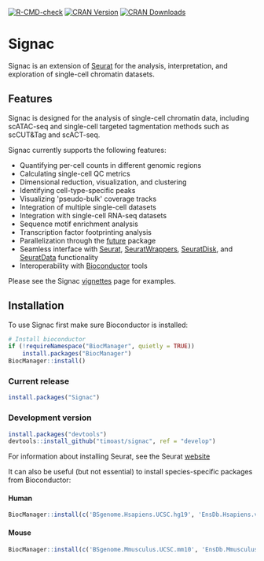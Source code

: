 [![R-CMD-check](https://github.com/timoast/signac/workflows/R-CMD-check/badge.svg)](https://github.com/timoast/signac/actions)
[![CRAN Version](https://www.r-pkg.org/badges/version/Signac)](https://cran.r-project.org/package=Signac)
[![CRAN Downloads](https://cranlogs.r-pkg.org/badges/Signac)](https://cran.r-project.org/package=Signac)

# Signac

Signac is an extension of [Seurat](https://github.com/satijalab/seurat) for the analysis, interpretation, and exploration of single-cell chromatin datasets.

## Features

Signac is designed for the analysis of single-cell chromatin data, including scATAC-seq and single-cell targeted tagmentation methods such as scCUT&Tag and scACT-seq.

Signac currently supports the following features:

* Quantifying per-cell counts in different genomic regions
* Calculating single-cell QC metrics
* Dimensional reduction, visualization, and clustering
* Identifying cell-type-specific peaks
* Visualizing 'pseudo-bulk' coverage tracks
* Integration of multiple single-cell datasets
* Integration with single-cell RNA-seq datasets
* Sequence motif enrichment analysis
* Transcription factor footprinting analysis
* Parallelization through the [future](https://cran.r-project.org/package=future) package
* Seamless interface with [Seurat](https://satijalab.org/seurat), [SeuratWrappers](https://github.com/satijalab/seurat-wrappers), [SeuratDisk](https://github.com/mojaveazure/seurat-disk), and [SeuratData](https://github.com/satijalab/seurat-data) functionality
* Interoperability with [Bioconductor](https://bioconductor.org/) tools

Please see the Signac [vignettes](https://satijalab.org/signac/articles/overview.html) page for examples.

## Installation

To use Signac first make sure Bioconductor is installed:

```r
# Install bioconductor
if (!requireNamespace("BiocManager", quietly = TRUE))
    install.packages("BiocManager")
BiocManager::install()
```

### Current release

```r
install.packages("Signac")
```

### Development version

```r
install.packages("devtools")
devtools::install_github("timoast/signac", ref = "develop")
```

For information about installing Seurat, see the Seurat [website](https://satijalab.org/seurat/install.html)

It can also be useful (but not essential) to install species-specific packages from Bioconductor:

#### Human 

```r
BiocManager::install(c('BSgenome.Hsapiens.UCSC.hg19', 'EnsDb.Hsapiens.v75'))
```
#### Mouse

```r
BiocManager::install(c('BSgenome.Mmusculus.UCSC.mm10', 'EnsDb.Mmusculus.v79'))
```

